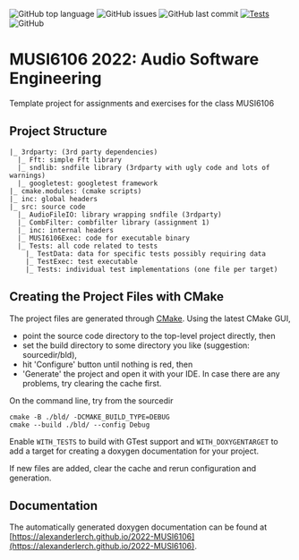 ![GitHub top language](https://img.shields.io/github/languages/top/alexanderlerch/2022-MUSI6106)
![GitHub issues](https://img.shields.io/github/issues-raw/alexanderlerch/2022-MUSI6106)
![GitHub last commit](https://img.shields.io/github/last-commit/alexanderlerch/2022-MUSI6106)
[![Tests](https://github.com/alexanderlerch/2022-MUSI6106/actions/workflows/cmake.yml/badge.svg)](https://github.com/alexanderlerch/2022-MUSI6106/actions/workflows/cmake.yml)
![GitHub](https://img.shields.io/github/license/alexanderlerch/2022-MUSI6106)

# MUSI6106 2022: Audio Software Engineering
Template project for assignments and exercises for the class MUSI6106

## Project Structure
```console
|_ 3rdparty: (3rd party dependencies)
  |_ Fft: simple Fft library
  |_ sndlib: sndfile library (3rdparty with ugly code and lots of warnings)
  |_ googletest: googletest framework
|_ cmake.modules: (cmake scripts)
|_ inc: global headers
|_ src: source code
  |_ AudioFileIO: library wrapping sndfile (3rdparty)
  |_ CombFilter: combfilter library (assignment 1)
  |_ inc: internal headers
  |_ MUSI6106Exec: code for executable binary
  |_ Tests: all code related to tests
	|_ TestData: data for specific tests possibly requiring data
	|_ TestExec: test executable
	|_ Tests: individual test implementations (one file per target)
```

## Creating the Project Files with CMake
The project files are generated through [CMake](https://www.cmake.org). Using the latest CMake GUI, 
* point the source code directory to the top-level project directly, then 
* set the build directory to some directory you like (suggestion: sourcedir/bld), 
* hit 'Configure' button until nothing is red, then
* 'Generate' the project and open it with your IDE.
In case there are any problems, try clearing the cache first.

On the command line, try from the sourcedir

```console
cmake -B ./bld/ -DCMAKE_BUILD_TYPE=DEBUG
cmake --build ./bld/ --config Debug
```
Enable ```WITH_TESTS``` to build with GTest support and ```WITH_DOXYGENTARGET``` to add a target for creating a doxygen documentation for your project.

If new files are added, clear the cache and rerun configuration and generation.

## Documentation
The automatically generated doxygen documentation can be found at [https://alexanderlerch.github.io/2022-MUSI6106](https://alexanderlerch.github.io/2022-MUSI6106).